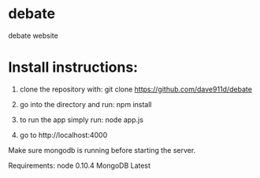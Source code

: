 debate
======

debate website

Install instructions:
=====================

1. clone the repository with: git clone  https://github.com/dave911d/debate

2. go into the directory and run: npm install

3. to run the app simply run: node app.js

4. go to http://localhost:4000

Make sure mongodb is running before starting the server.



Requirements:
node 0.10.4
MongoDB Latest




